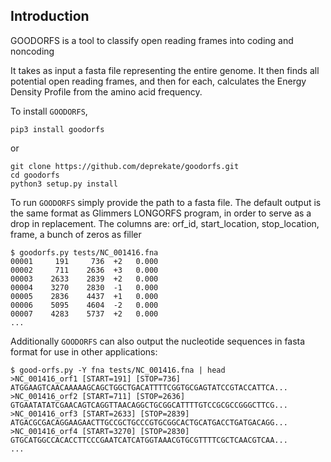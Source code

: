 Introduction
------------

GOODORFS is a tool to classify open reading frames into coding and noncoding

It takes as input a fasta file representing the entire genome.  It then finds all potential open reading frames, and then for each, calculates the Energy Density Profile from the amino acid frequency.

To install `GOODORFS`,
```
pip3 install goodorfs
```
or
```
git clone https://github.com/deprekate/goodorfs.git
cd goodorfs
python3 setup.py install

```

To run `GOODORFS` simply provide the path to a fasta file.  The default output is the same format as Glimmers LONGORFS program, in order to serve as a drop in replacement.
The columns are: orf_id, start_location, stop_location, frame, a bunch of zeros as filler
```
$ goodorfs.py tests/NC_001416.fna
00001     191     736  +2   0.000
00002     711    2636  +3   0.000
00003    2633    2839  +2   0.000
00004    3270    2830  -1   0.000
00005    2836    4437  +1   0.000
00006    5095    4604  -2   0.000
00007    4283    5737  +2   0.000
...
```

Additionally `GOODORFS` can also output the nucleotide sequences in fasta format for use in other applications:
```
$ good-orfs.py -Y fna tests/NC_001416.fna | head
>NC_001416_orf1 [START=191] [STOP=736]
ATGGAAGTCAACAAAAAGCAGCTGGCTGACATTTTCGGTGCGAGTATCCGTACCATTCA...
>NC_001416_orf2 [START=711] [STOP=2636]
GTGAATATATCGAACAGTCAGGTTAACAGGCTGCGGCATTTTGTCCGCGCCGGGCTTCG...
>NC_001416_orf3 [START=2633] [STOP=2839]
ATGACGCGACAGGAAGAACTTGCCGCTGCCCGTGCGGCACTGCATGACCTGATGACAGG...
>NC_001416_orf4 [START=3270] [STOP=2830]
GTGCATGGCCACACCTTCCCGAATCATCATGGTAAACGTGCGTTTTCGCTCAACGTCAA...
...
```

